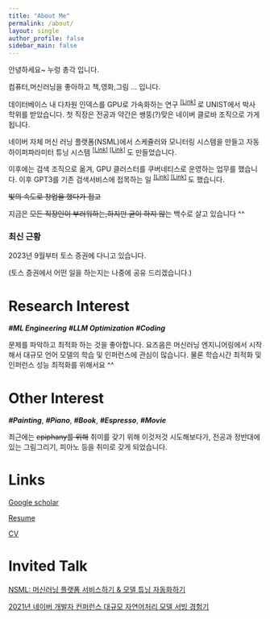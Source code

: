 ```yaml
---
title: "About Me"
permalink: /about/
layout: single
author_profile: false
sidebar_main: false
---
```


안녕하세요~ 누렁 총각 입니다.

컴퓨터,머신러닝을 좋아하고 책,영화,그림 ... 입니다.

데이터베이스 내 다차원 인덱스를 GPU로 가속화하는 연구 <sup> [[Link]](https://scholarworks.unist.ac.kr/handle/201301/22497) </sup> 로 UNIST에서 박사 학위를 받았습니다. 첫 직장은 전공과 약간은 쌩뚱(?)맞은 네이버 클로바 조직으로 가게 됩니다. 

네이버 자체 머신 러닝 플랫폼(NSML)에서 스케쥴러와 모니터링 시스템을 만들고 자동 하이퍼파라미터 튜닝 시스템 <sup> [[Link]](https://deview.kr/2018/schedule/240) </sup>  <sup> [[Link]](https://arxiv.org/abs/1810.03527) </sup> 도 만들었습니다.

이후에는 검색 조직으로 옮겨, GPU 클러스터를 쿠버네티스로 운영하는 업무를 했습니다. 이후 GPT3를 기존 검색서비스에 접목하는 일 <sup> [[Link]](https://deview.kr/2021/sessions/465) </sup> <sup> [[Link]](https://deview.kr/2021/sessions/439) </sup> 도 했습니다.


~~빛의 속도로 창업을 했다가 접고~~

지금은 ~~모든 직장인이 부러워하는,하지만 굳이 하지 않는~~ 백수로 살고 있습니다 ^^

### 최신 근황
2023년 9월부터 토스 증권에 다니고 있습니다.

(토스 증권에서 어떤 일을 하는지는 나중에 공유 드리겠습니다.)

# Research Interest

**_#ML Engineering_**
**_#LLM Optimization_**
**_#Coding_**

문제를 파악하고 최적화 하는 것을 좋아합니다. 요즈음은 머신러닝 엔지니어링에서 시작해서 대규모 언어 모델의 학습 및 인퍼런스에 관심이 많습니다. 물론 학습시간 최적화 및 인퍼런스 성능 최적화를 위해서요 ^^

# Other Interest

**_#Painting_**, **_#Piano_**, **_#Book_**, **_#Espresso_**, **_#Movie_**

최근에는 ~~epiphany를 위해~~ 취미를 갖기 위해 이것저것 시도해보다가, 전공과 정반대에 있는 그림그리기, 피아노 등을 취미로 갖게 되었습니다.


# Links

[Google scholar](https://scholar.google.com/citations?user=IY2b0coAAAAJ&hl=ko)

[Resume]()

[CV]()


# Invited Talk

[NSML: 머신러닝 플랫폼 서비스하기 & 모델 튜닝 자동화하기](https://deview.kr/2018/schedule/240)

[2021년 네이버 개발자 컨퍼런스 대규모 자연어처리 모델 서빙 경험기](https://deview.kr/2021/sessions/439)